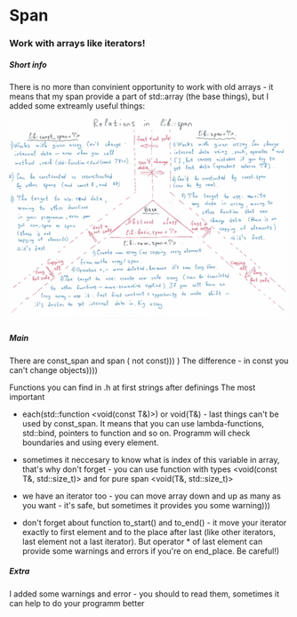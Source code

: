 # Span #

### Work with arrays like iterators! ###

##### Short info #####
There is no more than convinient opportunity to work with old arrays - it means that my span provide a part of std::array <T> (the base things), but I added some extreamly useful things:

![alt tag](tree.png "The tree of relations in my span")

##### Main #####
There are const_span and span ( not const))) )
	The difference - in const you can't change objects))))

Functions you can find in .h at first strings after definings
The most important
*	each(std::function <void(const T&)>) or void(T&) - last things can't be used by const_span<T>. It means that you can use lambda-functions, std::bind, pointers to function and so on. Programm will check boundaries and using every element. 
*	sometimes it neccesary to know what is index of this variable in array, that's why don't forget - you can use function with types <void(const T&, std::size_t)> and for pure span <void(T&, std::size_t)>

*	we have an iterator too - you can move array down and up as many as you want - it's safe, but sometimes it provides you some warning)))
*	don't forget about function to_start() and to_end() - it move your iterator exactly to first element and to the place after last (like other iterators, last element not a last iterator). But operator * of last element can provide some warnings and errors if you're on end_place. Be careful!)

##### Extra #####
I added some warnings and error - you should to read them, sometimes it can help to do your programm better